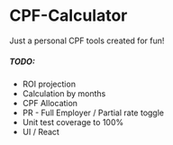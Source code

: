 # CPF-Calculator
Just a personal CPF tools created for fun!


##### TODO:
- ROI projection
- Calculation by months
- CPF Allocation
- PR - Full Employer / Partial rate toggle
- Unit test coverage to 100%
- UI / React
